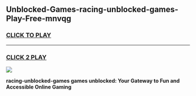 
## Unblocked-Games-racing-unblocked-games-Play-Free-mnvqg
<h3>
<a href="https://premium76.site?title=racing-unblocked-games&ref=18A1">CLICK TO PLAY</a></h3>
<hr>

<h3>
<a href="https://premium76.site?title=racing-unblocked-games&ref=18A1">CLICK 2 PLAY</a>
  
</h3>

<a href="https://premium76.site?title=racing-unblocked-games&ref=18A1"><img src="https://clearcache.store/games.png"></a>


**racing-unblocked-games games unblocked: Your Gateway to Fun and Accessible Online Gaming**
